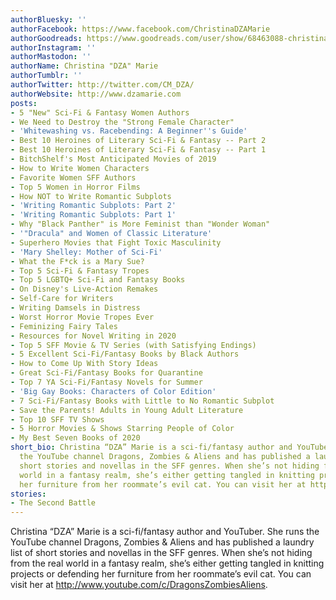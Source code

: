 ```yaml
---
authorBluesky: ''
authorFacebook: https://www.facebook.com/ChristinaDZAMarie
authorGoodreads: https://www.goodreads.com/user/show/68463088-christina-dza-marie
authorInstagram: ''
authorMastodon: ''
authorName: Christina "DZA" Marie
authorTumblr: ''
authorTwitter: http://twitter.com/CM_DZA/
authorWebsite: http://www.dzamarie.com
posts:
- 5 "New" Sci-Fi & Fantasy Women Authors
- We Need to Destroy the "Strong Female Character"
- 'Whitewashing vs. Racebending: A Beginner''s Guide'
- Best 10 Heroines of Literary Sci-Fi & Fantasy -- Part 2
- Best 10 Heroines of Literary Sci-Fi & Fantasy -- Part 1
- BitchShelf's Most Anticipated Movies of 2019
- How to Write Women Characters
- Favorite Women SFF Authors
- Top 5 Women in Horror Films
- How NOT to Write Romantic Subplots
- 'Writing Romantic Subplots: Part 2'
- 'Writing Romantic Subplots: Part 1'
- Why "Black Panther" is More Feminist than "Wonder Woman"
- '"Dracula" and Women of Classic Literature'
- Superhero Movies that Fight Toxic Masculinity
- 'Mary Shelley: Mother of Sci-Fi'
- What the F*ck is a Mary Sue?
- Top 5 Sci-Fi & Fantasy Tropes
- Top 5 LGBTQ+ Sci-Fi and Fantasy Books
- On Disney's Live-Action Remakes
- Self-Care for Writers
- Writing Damsels in Distress
- Worst Horror Movie Tropes Ever
- Feminizing Fairy Tales
- Resources for Novel Writing in 2020
- Top 5 SFF Movie & TV Series (with Satisfying Endings)
- 5 Excellent Sci-Fi/Fantasy Books by Black Authors
- How to Come Up With Story Ideas
- Great Sci-Fi/Fantasy Books for Quarantine
- Top 7 YA Sci-Fi/Fantasy Novels for Summer
- 'Big Gay Books: Characters of Color Edition'
- 7 Sci-Fi/Fantasy Books with Little to No Romantic Subplot
- Save the Parents! Adults in Young Adult Literature
- Top 10 SFF TV Shows
- 5 Horror Movies & Shows Starring People of Color
- My Best Seven Books of 2020
short_bio: Christina “DZA” Marie is a sci-fi/fantasy author and YouTuber. She runs
  the YouTube channel Dragons, Zombies & Aliens and has published a laundry list of
  short stories and novellas in the SFF genres. When she’s not hiding from the real
  world in a fantasy realm, she’s either getting tangled in knitting projects or defending
  her furniture from her roommate’s evil cat. You can visit her at http://www.youtube.com/c/DragonsZombiesAliens.
stories:
- The Second Battle
---
```


Christina “DZA” Marie is a sci-fi/fantasy author and YouTuber. She runs the YouTube channel Dragons, Zombies & Aliens and has published a laundry list of short stories and novellas in the SFF genres. When she’s not hiding from the real world in a fantasy realm, she’s either getting tangled in knitting projects or defending her furniture from her roommate’s evil cat. You can visit her at http://www.youtube.com/c/DragonsZombiesAliens.